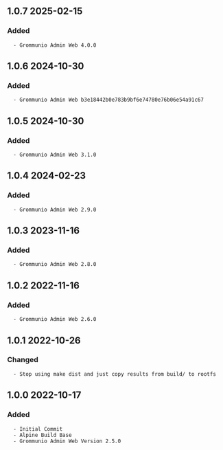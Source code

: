 ## 1.0.7 2025-02-15 <dave at tiredofit dot ca>

   ### Added
      - Grommunio Admin Web 4.0.0


## 1.0.6 2024-10-30 <dave at tiredofit dot ca>

   ### Added
      - Grommunio Admin Web b3e18442b0e783b9bf6e74780e76b06e54a91c67


## 1.0.5 2024-10-30 <dave at tiredofit dot ca>

   ### Added
      - Grommunio Admin Web 3.1.0


## 1.0.4 2024-02-23 <dave at tiredofit dot ca>

   ### Added
      - Grommunio Admin Web 2.9.0


## 1.0.3 2023-11-16 <dave at tiredofit dot ca>

   ### Added
      - Grommunio Admin Web 2.8.0


## 1.0.2 2022-11-16 <dave at tiredofit dot ca>

   ### Added
      - Grommunio Admin Web 2.6.0


## 1.0.1 2022-10-26 <dave at tiredofit dot ca>

   ### Changed
      - Stop using make dist and just copy results from build/ to rootfs


## 1.0.0 2022-10-17 <dave at tiredofit dot ca>

   ### Added
      - Initial Commit
      - Alpine Build Base
      - Grommunio Admin Web Version 2.5.0


